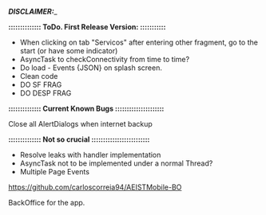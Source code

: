 
_____________________DISCLAIMER:______________________

**:::::::::::::: ToDo. First Release Version: :::::::::::**

* When clicking on tab "Servicos" after entering other fragment, go to the start (or have some indicator)
* AsyncTask to checkConnectivity from time to time?
* Do load - Events {JSON} on splash screen.
* Clean code
* DO SF FRAG
* DO DESP FRAG

**:::::::::::::: Current Known Bugs :::::::::::::::::::::**

Close all AlertDialogs when internet backup

**:::::::::::::: Not so crucial :::::::::::::::::::::::::**

* Resolve leaks with handler implementation
* AsyncTask not to be implemented under a normal Thread?
* Multiple Page Events

https://github.com/carloscorreia94/AEISTMobile-BO

BackOffice for the app.
